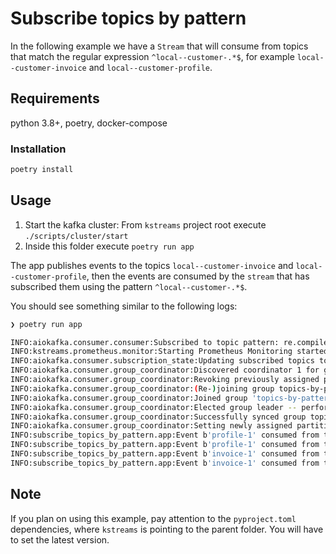 # Subscribe topics by pattern

In the following example we have a `Stream` that will consume from topics that match the regular expression `^local--customer-.*$`, for example
`local--customer-invoice` and `local--customer-profile`.

## Requirements

python 3.8+, poetry, docker-compose

### Installation

```bash
poetry install
```

## Usage

1. Start the kafka cluster: From `kstreams` project root execute `./scripts/cluster/start`
2. Inside this folder execute `poetry run app`

The app publishes events to the topics `local--customer-invoice` and `local--customer-profile`, then the events are consumed by the `stream` that has subscribed them using the pattern `^local--customer-.*$`.

You should see something similar to the following logs:

```bash
❯ poetry run app

INFO:aiokafka.consumer.consumer:Subscribed to topic pattern: re.compile('^local--customer-.*$')
INFO:kstreams.prometheus.monitor:Starting Prometheus Monitoring started...
INFO:aiokafka.consumer.subscription_state:Updating subscribed topics to: frozenset({'local--customer-profile', 'local--customer-invoice'})
INFO:aiokafka.consumer.group_coordinator:Discovered coordinator 1 for group topics-by-pattern-group
INFO:aiokafka.consumer.group_coordinator:Revoking previously assigned partitions set() for group topics-by-pattern-group
INFO:aiokafka.consumer.group_coordinator:(Re-)joining group topics-by-pattern-group
INFO:aiokafka.consumer.group_coordinator:Joined group 'topics-by-pattern-group' (generation 7) with member_id aiokafka-0.11.0-d4e8d901-666d-4286-8c6c-621a12b7216f
INFO:aiokafka.consumer.group_coordinator:Elected group leader -- performing partition assignments using roundrobin
INFO:aiokafka.consumer.group_coordinator:Successfully synced group topics-by-pattern-group with generation 7
INFO:aiokafka.consumer.group_coordinator:Setting newly assigned partitions {TopicPartition(topic='local--customer-profile', partition=0), TopicPartition(topic='local--customer-invoice', partition=0)} for group topics-by-pattern-group
INFO:subscribe_topics_by_pattern.app:Event b'profile-1' consumed from topic local--customer-profile
INFO:subscribe_topics_by_pattern.app:Event b'profile-1' consumed from topic local--customer-profile
INFO:subscribe_topics_by_pattern.app:Event b'invoice-1' consumed from topic local--customer-invoice
INFO:subscribe_topics_by_pattern.app:Event b'invoice-1' consumed from topic local--customer-invoice
```

## Note

If you plan on using this example, pay attention to the `pyproject.toml` dependencies, where
`kstreams` is pointing to the parent folder. You will have to set the latest version.
